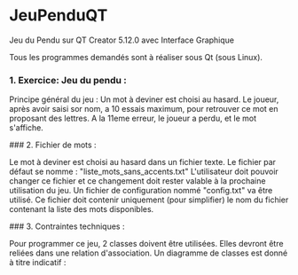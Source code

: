 # JeuPenduQT
Jeu du Pendu sur QT Creator 5.12.0 avec Interface Graphique 

<p>
Tous les programmes demandés sont à réaliser sous Qt (sous Linux).
  
### 1. Exercice: Jeu du pendu :
  
Principe général du jeu : Un mot à deviner est choisi au hasard. Le joueur, après avoir saisi sor nom, a 10 essais maximum, pour retrouver ce mot en proposant des lettres. A la 11eme erreur, le joueur a perdu, et le mot s'affiche. 
</p>

<p>
### 2. Fichier de mots :
  
Le mot à deviner est choisi au hasard dans un fichier texte. Le fichier par défaut se nomme : "liste_mots_sans_accents.txt"
L'utilisateur doit pouvoir changer ce fichier et ce changement doit rester valable à la prochaine utilisation du jeu.
Un fichier de configuration nommé "config.txt" va être utilisé. Ce fichier doit contenir uniquement (pour simplifier) le nom du fichier contenant la liste des mots disponibles.
</p>

<p>
### 3. Contraintes techniques :
  
Pour programmer ce jeu, 2 classes doivent être utilisées. Elles devront être reliées dans une relation d'association.
Un diagramme de classes est donné à titre indicatif :
</p>
